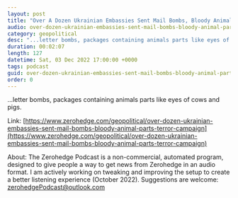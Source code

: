 ```yaml
---
layout: post
title: "Over A Dozen Ukrainian Embassies Sent Mail Bombs, Bloody Animal Parts In 'Terror Campaign'"
audio: over-dozen-ukrainian-embassies-sent-mail-bombs-bloody-animal-parts-terror-campaign-0
category: geopolitical
desc: "...letter bombs, packages containing animals parts like eyes of cows and pigs."
duration: 00:02:07
length: 127
datetime: Sat, 03 Dec 2022 17:00:00 +0000
tags: podcast
guid: over-dozen-ukrainian-embassies-sent-mail-bombs-bloody-animal-parts-terror-campaign-0
order: 0
---
```

...letter bombs, packages containing animals parts like eyes of cows and pigs.

Link: [https://www.zerohedge.com/geopolitical/over-dozen-ukrainian-embassies-sent-mail-bombs-bloody-animal-parts-terror-campaign](https://www.zerohedge.com/geopolitical/over-dozen-ukrainian-embassies-sent-mail-bombs-bloody-animal-parts-terror-campaign)

About: The Zerohedge Podcast is a non-commercial, automated program, designed to give people a way to get news from Zerohedge in an audio format.  I am actively working on tweaking and improving the setup to create a better listening experience (October 2022).  Suggestions are welcome: [zerohedgePodcast@outlook.com](mailto:zerohedgePodcast@outlook.com)